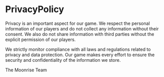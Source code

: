 # PrivacyPolicy

Privacy is an important aspect for our game. We respect the personal information of our players and do not collect any information without their consent. We also do not share information with third parties without the explicit permission of our players.

We strictly monitor compliance with all laws and regulations related to privacy and data protection. Our game makes every effort to ensure the security and confidentiality of the information we store.

The Moonrise Team
